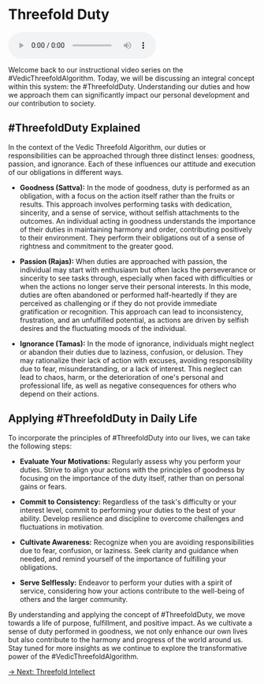 # Threefold Duty

<audio src="https://indra.team/audio/indra/1710296692113.mp3" controls></audio>

Welcome back to our instructional video series on the #VedicThreefoldAlgorithm. Today, we will be discussing an integral concept within this system: the #ThreefoldDuty. Understanding our duties and how we approach them can significantly impact our personal development and our contribution to society.

## #ThreefoldDuty Explained

In the context of the Vedic Threefold Algorithm, our duties or responsibilities can be approached through three distinct lenses: goodness, passion, and ignorance. Each of these influences our attitude and execution of our obligations in different ways.

- **Goodness (Sattva):** In the mode of goodness, duty is performed as an obligation, with a focus on the action itself rather than the fruits or results. This approach involves performing tasks with dedication, sincerity, and a sense of service, without selfish attachments to the outcomes. An individual acting in goodness understands the importance of their duties in maintaining harmony and order, contributing positively to their environment. They perform their obligations out of a sense of rightness and commitment to the greater good.

- **Passion (Rajas):** When duties are approached with passion, the individual may start with enthusiasm but often lacks the perseverance or sincerity to see tasks through, especially when faced with difficulties or when the actions no longer serve their personal interests. In this mode, duties are often abandoned or performed half-heartedly if they are perceived as challenging or if they do not provide immediate gratification or recognition. This approach can lead to inconsistency, frustration, and an unfulfilled potential, as actions are driven by selfish desires and the fluctuating moods of the individual.

- **Ignorance (Tamas):** In the mode of ignorance, individuals might neglect or abandon their duties due to laziness, confusion, or delusion. They may rationalize their lack of action with excuses, avoiding responsibility due to fear, misunderstanding, or a lack of interest. This neglect can lead to chaos, harm, or the deterioration of one's personal and professional life, as well as negative consequences for others who depend on their actions.

## Applying #ThreefoldDuty in Daily Life

To incorporate the principles of #ThreefoldDuty into our lives, we can take the following steps:

- **Evaluate Your Motivations:** Regularly assess why you perform your duties. Strive to align your actions with the principles of goodness by focusing on the importance of the duty itself, rather than on personal gains or fears.

- **Commit to Consistency:** Regardless of the task's difficulty or your interest level, commit to performing your duties to the best of your ability. Develop resilience and discipline to overcome challenges and fluctuations in motivation.

- **Cultivate Awareness:** Recognize when you are avoiding responsibilities due to fear, confusion, or laziness. Seek clarity and guidance when needed, and remind yourself of the importance of fulfilling your obligations.

- **Serve Selflessly:** Endeavor to perform your duties with a spirit of service, considering how your actions contribute to the well-being of others and the larger community.

By understanding and applying the concept of #ThreefoldDuty, we move towards a life of purpose, fulfillment, and positive impact. As we cultivate a sense of duty performed in goodness, we not only enhance our own lives but also contribute to the harmony and progress of the world around us. Stay tuned for more insights as we continue to explore the transformative power of the #VedicThreefoldAlgorithm.

[→ Next: Threefold Intellect](threefold-intellect.md)
